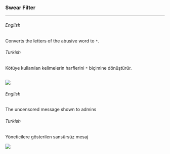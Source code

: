 ### Swear Filter

------------

###### English 
Converts the letters of the abusive word to `*`.
###### Turkish
Kötüye kullanılan kelimelerin harflerini `*` biçimine dönüştürür.

[![](https://dev-cs.ru/attachments/25293/)](https://dev-cs.ru/attachments/25293/)
------------
###### English 
The uncensored message shown to admins
###### Turkish
Yöneticilere gösterilen sansürsüz mesaj

[![](https://dev-cs.ru/attachments/25307/)](https://dev-cs.ru/attachments/25307/)